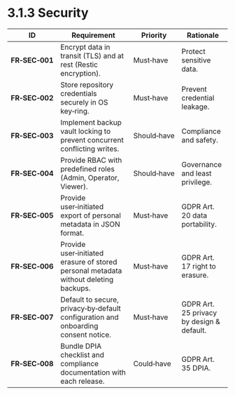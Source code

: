 # 3.1.3 Security

| ID             | Requirement                                                                          | Priority    | Rationale                                 |
|----------------|--------------------------------------------------------------------------------------|-------------|-------------------------------------------|
| <a id="frSec001">**FR‑SEC‑001**</a> | Encrypt data in transit (TLS) and at rest (Restic encryption).                       | Must‑have   | Protect sensitive data.                   |
| <a id="frSec002">**FR‑SEC‑002**</a> | Store repository credentials securely in OS key‑ring.                                | Must‑have   | Prevent credential leakage.               |
| <a id="frSec003">**FR‑SEC‑003**</a> | Implement backup vault locking to prevent concurrent conflicting writes.             | Should‑have | Compliance and safety.                    |
| <a id="frSec004">**FR‑SEC‑004**</a> | Provide RBAC with predefined roles (Admin, Operator, Viewer).                        | Should‑have | Governance and least privilege.           |
| <a id="frSec005">**FR‑SEC‑005**</a> | Provide user‑initiated export of personal metadata in JSON format.                   | Must‑have   | GDPR Art. 20 data portability.            |
| <a id="frSec006">**FR‑SEC‑006**</a> | Provide user‑initiated erasure of stored personal metadata without deleting backups. | Must‑have   | GDPR Art. 17 right to erasure.            |
| <a id="frSec007">**FR‑SEC‑007**</a> | Default to secure, privacy‑by‑default configuration and onboarding consent notice.   | Must‑have   | GDPR Art. 25 privacy by design & default. |
| <a id="frSec008">**FR‑SEC‑008**</a> | Bundle DPIA checklist and compliance documentation with each release.                | Could‑have  | GDPR Art. 35 DPIA.                        |